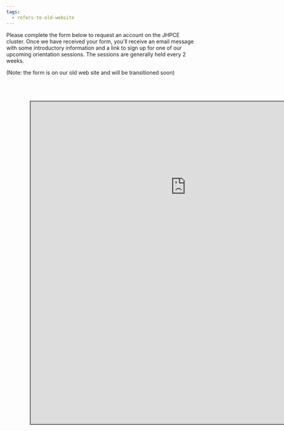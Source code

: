 ```yaml
---
tags:
  - refers-to-old-website
---
```

Please complete the form below to request an account on the JHPCE cluster. Once we have received
your form, you'll receive an email message with some introductory information and a link to
sign up for one of our upcoming orientation sessions.  The sessions are generally held every 2 weeks.
<div style="position: absolute; overflow: hidden; left: 290px; top: 320px; border: solid 2px #555; width:740px; height:850px;">
<div style="overflow: hidden; margin-top: -340px; margin-left: 0px;">
</div>
<iframe src="https://jhpce.jhu.edu/register/user/" scrolling="no" style="height: 1250px; border: 0px none; width: 865px; margin-top: -60px; margin-left: -24px; ">
</iframe>
</div>
</div>

(Note: the form is on our old web site and will be transitioned soon)
